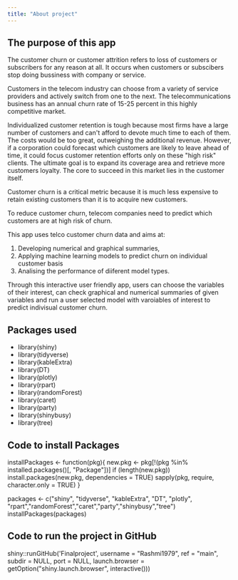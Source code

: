 ```yaml
---
title: "About project"
---
```



## The purpose of this app
 
The customer churn or customer attrition refers to loss of customers or subscribers for any reason at all.
It occurs when customers or subscibers stop doing bussiness with company or service.
 
Customers in the telecom industry can choose from a variety of service providers and actively switch from one to the next. The telecommunications business has an annual churn rate of 15-25 percent in this highly competitive market.
 
Individualized customer retention is tough because most firms have a large number of customers and can't afford to devote much time to each of them. The costs would be too great, outweighing the additional revenue. However, if a corporation could forecast which customers are likely to leave ahead of time, it could focus customer retention efforts only on these "high risk" clients. The ultimate goal is to expand its coverage area and retrieve more customers loyalty. The core to succeed in this market lies in the customer itself.
 
Customer churn is a critical metric because it is much less expensive to retain existing customers than it is to acquire new customers.
 
To reduce customer churn, telecom companies need to predict which customers are at high risk of churn.
 
This app uses telco customer churn data and aims at:
 
1. Developing numerical and graphical summaries,
2. Applying machine learning models to predict churn on individual customer basis
3. Analising the performance of diiferent model types.
 
Through this interactive user friendly app, users can choose the variables of their interest, can check graphical and numerical summaries of given variables and run a user selected model with varoiables of interest to predict indivisual customer churn.


## Packages used


* library(shiny)
* library(tidyverse)
* library(kableExtra)
* library(DT)
* library(plotly)
* library(rpart)
* library(randomForest)
* library(caret)
* library(party)
* library(shinybusy)
* library(tree)


## Code to install Packages

installPackages <- function(pkg){
    new.pkg <- pkg[!(pkg %in% installed.packages()[, "Package"])]
    if (length(new.pkg)) 
        install.packages(new.pkg, dependencies = TRUE)
    sapply(pkg, require, character.only = TRUE)
}

packages <- c("shiny", "tidyverse", "kableExtra", "DT", "plotly", "rpart","randomForest","caret","party","shinybusy","tree")
installPackages(packages)


## Code to run the project in GitHub


shiny::runGitHub('Finalproject', username = "Rashmi1979", ref = "main",
  subdir = NULL, port = NULL,
  launch.browser = getOption("shiny.launch.browser", interactive()))




